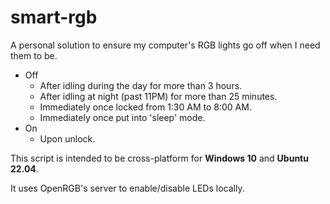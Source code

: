 # smart-rgb

A personal solution to ensure my computer's RGB lights go off when I need them to be.

- Off
  - After idling during the day for more than 3 hours.
  - After idling at night (past 11PM) for more than 25 minutes.
  - Immediately once locked from 1:30 AM to 8:00 AM.
  - Immediately once put into 'sleep' mode.
- On
  - Upon unlock.

This script is intended to be cross-platform for **Windows 10** and **Ubuntu 22.04**.

It uses OpenRGB's server to enable/disable LEDs locally.
